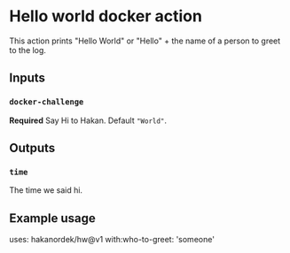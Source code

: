 # Hello world docker action

This action prints "Hello World" or "Hello" + the name of a person to greet to the log.

## Inputs

### `docker-challenge`

**Required** Say Hi to Hakan. Default `"World"`.

## Outputs

### `time`

The time we said hi.

## Example usage

uses: hakanordek/hw@v1
with:who-to-greet: 'someone'